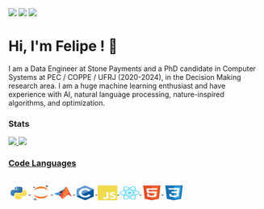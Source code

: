 <div> 
   <a href="https://www.linkedin.com/in/felipe-ramos-oliveira" target="_blank"><img src="https://img.shields.io/badge/-LinkedIn-%230077B5?style=for-the-badge&logo=linkedin&logoColor=white" target="_blank"></a>
  <a href = "mailto: fp.ramos.oliviera@gmail.com"><img src="https://img.shields.io/badge/-Gmail-%23333?style=for-the-badge&logo=gmail&logoColor=white" target="_blank"></a>
  <a href="https://instagram.com/fp.oliv" target="_blank"><img src="https://img.shields.io/badge/-Instagram-%23E4405F?style=for-the-badge&logo=instagram&logoColor=white" target="_blank"></a>
</div>

# Hi, I'm Felipe ! :wave:

I am a Data Engineer at Stone Payments and a PhD candidate in Computer Systems at PEC / COPPE / UFRJ (2020-2024), in the Decision Making research area. I am a huge machine learning enthusiast and have experience with AI, natural language processing, nature-inspired algorithms, and optimization.
 
### Stats
 <div>
  <a href="https://github.com/FelipeRamosOliveira">
  <img height="160em" src="https://github-readme-stats.vercel.app/api?username=FelipeRamosOliveira&show_icons=true&theme=dracula&include_all_commits=true&count_private=true"/>
  <img height="160em" src="https://github-readme-stats.vercel.app/api/top-langs/?username=FelipeRamosOliveira&layout=compact&langs_count=16&theme=dracula"/>
<div>
  

 ### Code Languages
  <div style="display: inline_block"><br>
  <img align="center" alt="Felipe-Python" height="30" width="40" src="https://raw.githubusercontent.com/devicons/devicon/master/icons/python/python-original.svg">
  <img align="center" alt="Felipe-Python" height="30" width="40" src="https://raw.githubusercontent.com/devicons/devicon/master/icons/jupyter/jupyter-original.svg">
  <img align="center" alt="Felipe-Python" height="30" width="40" src="https://raw.githubusercontent.com/devicons/devicon/master/icons/matlab/matlab-original.svg">
  <img align="center" alt="Felipe-C" height="30" width="40" src="https://raw.githubusercontent.com/devicons/devicon/master/icons/c/c-original.svg">
  <img align="center" alt="Felipe-Js" height="30" width="40" src="https://raw.githubusercontent.com/devicons/devicon/master/icons/javascript/javascript-plain.svg">
  <img align="center" alt="Felipe-React" height="30" width="40" src="https://raw.githubusercontent.com/devicons/devicon/master/icons/react/react-original.svg">
  <img align="center" alt="Felipe-HTML" height="30" width="40" src="https://raw.githubusercontent.com/devicons/devicon/master/icons/html5/html5-original.svg">
  <img align="center" alt="Felipe-CSS" height="30" width="40" src="https://raw.githubusercontent.com/devicons/devicon/master/icons/css3/css3-original.svg">
</div>
